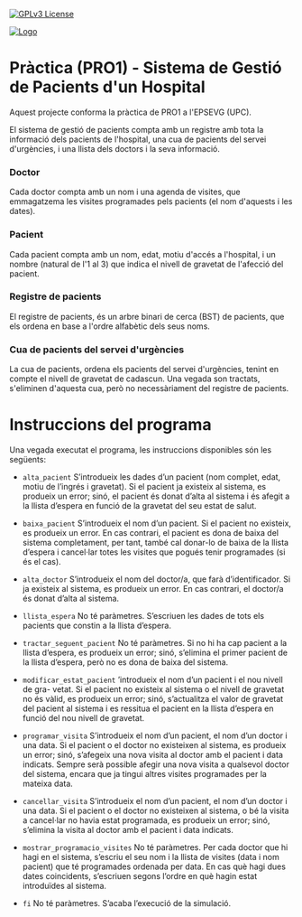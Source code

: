 [![GPLv3 License](https://img.shields.io/badge/License-GPL%20v3-yellow.svg)](https://opensource.org/licenses/)

[![Logo](https://camo.githubusercontent.com/824ab59f0f7eff5585ea26cb01600b956575c85b87824e362738a74cd52c0c06/68747470733a2f2f7777772e7570632e6564752f636f6d756e69636163696f2f63612f6964656e74697461742f646573636172726567612d6172786975732d677261666963732f666974786572732d6d617263612d7072696e636970616c2f7570632d706f73697469752d70333030352e706e67)](https://www.upc.edu/ca)

# Pràctica (PRO1) - Sistema de Gestió de Pacients d'un Hospital

Aquest projecte conforma la pràctica de PRO1 a l'EPSEVG (UPC).

El sistema de gestió de pacients compta amb un registre amb tota la informació dels pacients de l'hospital, una cua de pacients del servei d'urgències, i una llista dels doctors i la seva informació.

### Doctor

Cada doctor compta amb un nom i una agenda de visites, que emmagatzema les visites programades pels pacients (el nom d'aquests i les dates).

### Pacient

Cada pacient compta amb un nom, edat, motiu d'accés a l'hospital, i un nombre (natural de l'1 al 3) que indica el nivell de gravetat de l'afecció del pacient.

### Registre de pacients

El registre de pacients, és un arbre binari de cerca (BST) de pacients, que els ordena en base a l'ordre alfabètic dels seus noms.

### Cua de pacients del servei d'urgències

La cua de pacients, ordena els pacients del servei d'urgències, tenint en compte el nivell de gravetat de cadascun. Una vegada son tractats, s'eliminen d'aquesta cua, però no necessàriament del registre de
pacients.

# Instruccions del programa

Una vegada executat el programa, les instruccions disponibles són les següents:

- ```alta_pacient``` S’introdueix les dades d’un pacient (nom complet, edat, motiu de
l’ingrés i gravetat). Si el pacient ja existeix al sistema, es produeix un error; sinó,
el pacient és donat d’alta al sistema i és afegit a la llista d’espera en funció de la
gravetat del seu estat de salut.

- ```baixa_pacient``` S’introdueix el nom d’un pacient. Si el pacient no existeix, es produeix
un error. En cas contrari, el pacient es dona de baixa del sistema completament, per
tant, també cal donar-lo de baixa de la llista d’espera i cancel·lar totes les visites que
pogués tenir programades (si és el cas).

- ```alta_doctor``` S’introdueix el nom del doctor/a, que farà d’identificador. Si ja existeix
al sistema, es produeix un error. En cas contrari, el doctor/a és donat d’alta al
sistema.

- ```llista_espera``` No té paràmetres. S’escriuen les dades de tots els pacients que constin
a la llista d’espera.

- ```tractar_seguent_pacient``` No té paràmetres. Si no hi ha cap pacient a la llista
d’espera, es produeix un error; sinó, s’elimina el primer pacient de la llista d’espera,
però no es dona de baixa del sistema.

- ```modificar_estat_pacient``` ’introdueix el nom d’un pacient i el nou nivell de gra-
vetat. Si el pacient no existeix al sistema o el nivell de gravetat no és vàlid, es
produeix un error; sinó, s’actualitza el valor de gravetat del pacient al sistema i es
ressitua el pacient en la llista d’espera en funció del nou nivell de gravetat.

- ```programar_visita``` S’introdueix el nom d’un pacient, el nom d’un doctor i una
data. Si el pacient o el doctor no existeixen al sistema, es produeix un error; sinó,
s’afegeix una nova visita al doctor amb el pacient i data indicats. Sempre serà possible
afegir una nova visita a qualsevol doctor del sistema, encara que ja tingui altres visites
programades per la mateixa data.

- ```cancellar_visita``` S’introdueix el nom d’un pacient, el nom d’un doctor i una
data. Si el pacient o el doctor no existeixen al sistema, o bé la visita a cancel·lar no
havia estat programada, es produeix un error; sinó, s’elimina la visita al doctor amb
el pacient i data indicats.

- ```mostrar_programacio_visites``` No té paràmetres. Per cada doctor que hi hagi en el
sistema, s’escriu el seu nom i la llista de visites (data i nom pacient) que té programades
ordenada per data. En cas què hagi dues dates coincidents, s’escriuen segons l’ordre
en què hagin estat introduïdes al sistema.

- ```fi``` No té paràmetres. S’acaba l’execució de la simulació.
